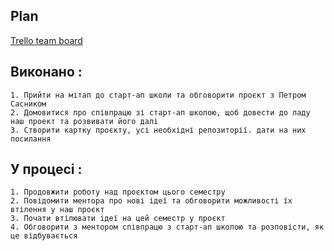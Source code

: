 Plan
----
[Trello team board](https://trello.com/b/JFUsPlfT/jobhelper)

Виконано : 
--
	1. Прийти на мітап до старт-ап школи та обговорити проєкт з Петром Сасником
	2. Домовитися про співпрацю зі старт-ап школою, щоб довести до ладу наш проект та розвивати його далі
	3. Створити картку проєкту, усі необхідні репозиторії. дати на них посилання
У процесі :
--
	1. Продовжити роботу над проєктом цього семестру
	2. Повідомити ментора про нові ідеї та обговорити можливості їх втілення у наш проєкт
	3. Почати втілювати ідеї на цей семестр у проєкт
	4. Обговорити з ментором співпрацю з старт-ап школою та розповісти, як це відбувається
